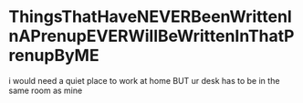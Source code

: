 # ThingsThatHaveNEVERBeenWrittenInAPrenupEVERWillBeWrittenInThatPrenupByME

i would need a quiet place to work at home BUT ur desk has to be in the same room as mine
